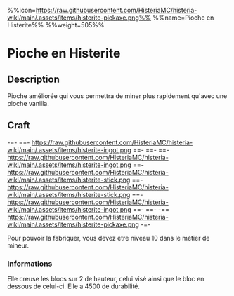 %%icon=https://raw.githubusercontent.com/HisteriaMC/histeria-wiki/main/.assets/items/histerite-pickaxe.png%%
%%name=Pioche en Histerite%%
%%weight=505%%
# Pioche en Histerite 

## Description
Pioche améliorée qui vous permettra de miner plus rapidement qu'avec une pioche vanilla.

## Craft
-=-
 ==- https://raw.githubusercontent.com/HisteriaMC/histeria-wiki/main/.assets/items/histerite-ingot.png
 ==- 
 ==- 
 ==- https://raw.githubusercontent.com/HisteriaMC/histeria-wiki/main/.assets/items/histerite-ingot.png
 ==- https://raw.githubusercontent.com/HisteriaMC/histeria-wiki/main/.assets/items/histerite-stick.png
 ==- https://raw.githubusercontent.com/HisteriaMC/histeria-wiki/main/.assets/items/histerite-stick.png
 ==- https://raw.githubusercontent.com/HisteriaMC/histeria-wiki/main/.assets/items/histerite-ingot.png
 ==- 
 ==- 
 -== https://raw.githubusercontent.com/HisteriaMC/histeria-wiki/main/.assets/items/histerite-pickaxe.png
-=-

Pour pouvoir la fabriquer, vous devez être niveau 10 dans le métier de mineur.

### Informations
Elle creuse les blocs sur 2 de hauteur, celui visé ainsi que le bloc en dessous de celui-ci.
Elle a 4500 de durabilité.
